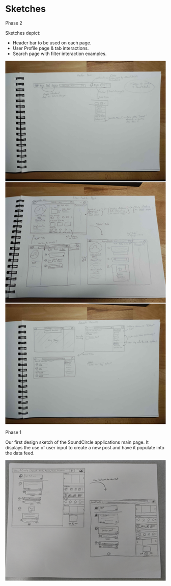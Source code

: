 # Sketches

Phase 2

Sketches depict: 
* Header bar to be used on each page.
* User Profile page & tab interactions.
* Search page with filter interaction examples.

![header](sketch_header.jpg)
![user page](sketch_userProfile.jpg)
![search page](sketch_searchPage.jpg)

Phase 1

Our first design sketch of the SoundCircle applications main page. It displays the use of user input to create a new post and have it populate into the data feed.

![alt text](SoundCircle_Sketch_MVP.jpg)
